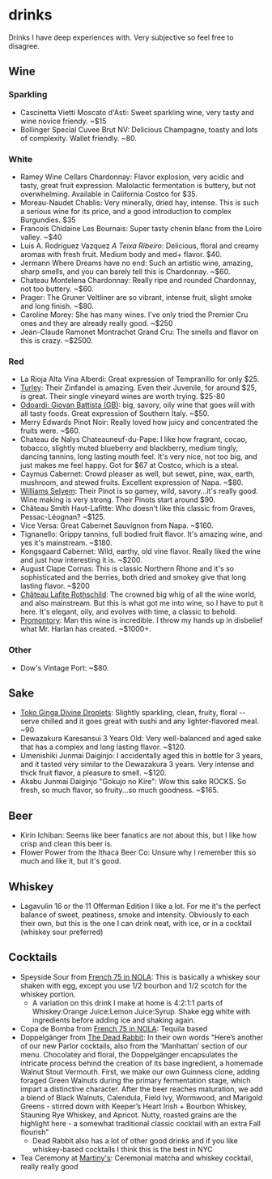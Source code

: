# drinks

Drinks I have deep experiences with. Very subjective so feel free to disagree.

## Wine

### Sparkling

- Cascinetta Vietti Moscato d'Asti: Sweet sparkling wine, very tasty and wine novice friendy. ~$15
- Bollinger Special Cuvee Brut NV: Delicious Champagne, toasty and lots of complexity. Wallet friendly. ~80.

### White

- Ramey Wine Cellars Chardonnay: Flavor explosion, very acidic and tasty, great fruit expression. Malolactic fermentation is buttery, but not overwhelming. Available in California Costco for $35.
- Moreau-Naudet Chablis: Very minerally, dried hay, intense. This is such a serious wine for its price, and a good introduction to complex Burgundies. $35
- Francois Chidaine Les Bournais: Super tasty chenin blanc from the Loire valley. ~$40
- Luis A. Rodriguez Vazquez _A Teixa Ribeiro_: Delicious, floral and creamy aromas with fresh fruit. Medium body and med+ flavor. $40.
- Jermann Where Dreams have no end: Such an artistic wine, amazing, sharp smells, and you can barely tell this is Chardonnay. ~$60.
- Chateau Montelena Chardonnay: Really ripe and rounded Chardonnay, not too buttery. ~$60.
- Prager: The Gruner Veltliner are so vibrant, intense fruit, slight smoke and long finish. ~$80.
- Caroline Morey: She has many wines. I've only tried the Premier Cru ones and they are already really good. ~$250
- Jean-Claude Ramonet Montrachet Grand Cru: The smells and flavor on this is crazy. ~$2500.

### Red

- La Rioja Alta Vina Alberdi: Great expression of Tempranillo for only $25.
- [Turley](https://www.turleywinecellars.com/): Their Zinfandel is amazing. Even their Juvenile, for around $25, is great. Their single vineyard wines are worth trying. $25-80
- [Odoardi: Giovan Battista (GB)](https://www.cantineodoardi.it/prodotto/gb-odoardi/): big, savory, oily wine that goes will with all tasty foods. Great expression of Southern Italy. ~$50.
- Merry Edwards Pinot Noir: Really loved how juicy and concentrated the fruits were. ~$60.
- Chateau de Nalys Chateauneuf-du-Pape: I like how fragrant, cocao, tobacco, slightly muted blueberry and blackberry, medium tingly, dancing tannins, long lasting mouth feel. It's very nice, not too big, and just makes me feel happy. Got for $67 at Costco, which is a steal.
- Caymus Cabernet: Crowd pleaser as well, but sewet, pine, wax, earth, mushroom, and stewed fruits. Excellent expression of Napa. ~$80.
- [Williams Selyem](https://www.williamsselyem.com/): Their Pinot is so gamey, wild, savory...it's really good. Wine making is very strong. Their Pinots start around $90.
- Château Smith Haut-Lafitte: Who doesn't like this classic from Graves, Pessac-Léognan? ~$125.
- Vice Versa: Great Cabernet Sauvignon from Napa. ~$160.
- Tignanello: Grippy tannins, full bodied fruit flavor. It's amazing wine, and yes it's mainstream. ~$180.
- Kongsgaard Cabernet: Wild, earthy, old vine flavor. Really liked the wine and just how interesting it is. ~$200.
- August Clape Cornas: This is classic Northern Rhone and it's so sophisticated and the berries, both dried and smokey give that long lasting flavor. ~$200
- [Château Lafite Rothschild](https://www.lafite.com/domaines/chateau-lafite-rothschild/): The crowned big whig of all the wine world, and also mainstream. But this is what got me into wine, so I have to put it here. It's elegant, oily, and evolves with time, a classic to behold.
- [Promontory](https://www.promontory.wine/): Man this wine is incredible. I throw my hands up in disbelief what Mr. Harlan has created. ~$1000+.

### Other

- Dow's Vintage Port: ~$80.

## Sake

- [Toko Ginga Divine Droplets](https://www.vineconnections.com/japanese-sake/grades/junmai-daiginjo-daiginjo/divine-droplets/): Slightly sparkling, clean, fruity, floral -- serve chilled and it goes great with sushi and any lighter-flavored meal. ~90
- Dewazakura Karesansui 3 Years Old: Very well-balanced and aged sake that has a complex and long lasting flavor. ~$120.
- Umenishiki Junmai Daiginjo: I accidentally aged this in bottle for 3 years, and it tasted very similar to the Dewazakura 3 years. Very intense and thick fruit flavor, a pleasure to smell. ~$120.
- Akabu Junmai Daiginjo "Gokujo no Kire": Wow this sake ROCKS. So fresh, so much flavor, so fruity...so much goodness. ~$165.

## Beer

- Kirin Ichiban: Seems like beer fanatics are not about this, but I like how crisp and clean this beer is.
- Flower Power from the Ithaca Beer Co: Unsure why I remember this so much and like it, but it's good.

## Whiskey

- Lagavulin 16 or the 11 Offerman Edition I like a lot. For me it's the perfect balance of sweet, peatiness, smoke and intensity. Obviously to each their own, but this is the one I can drink neat, with ice, or in a cocktail (whiskey sour preferred)

## Cocktails

- Speyside Sour from [French 75 in NOLA](https://www.arnaudsrestaurant.com/bars/french-75/): This is basically a whiskey sour shaken with egg, except you use 1/2 bourbon and 1/2 scotch for the whiskey portion.
  - A variation on this drink I make at home is 4:2:1:1 parts of Whiskey:Orange Juice:Lemon Juice:Syrup. Shake egg white with ingredients before adding ice and shaking again.
- Copa de Bomba from [French 75 in NOLA](https://www.arnaudsrestaurant.com/bars/french-75/): Tequila based
- Doppelgänger from [The Dead Rabbit](https://thedeadrabbit.com/): In their own words "Here’s another of our new Parlor cocktails, also from the ‘Manhattan’ section of our menu. Chocolatey and floral, the Doppelgänger encapsulates the intricate process behind the creation of its base ingredient, a homemade Walnut Stout Vermouth. First, we make our own Guinness clone, adding foraged Green Walnuts during the primary fermentation stage, which impart a distinctive character. After the beer reaches maturation, we add a blend of Black Walnuts, Calendula, Field Ivy, Wormwood, and Marigold Greens - stirred down with Keeper’s Heart Irish + Bourbon Whiskey, Stauning Rye Whiskey, and Apricot. Nutty, roasted grains are the highlight here - a somewhat traditional classic cocktail with an extra Fall flourish"
  - Dead Rabbit also has a lot of other good drinks and if you like whiskey-based cocktails I think this is the best in NYC
- Tea Ceremony at [Martiny's](https://www.martinys.com/): Ceremonial matcha and whiskey cocktail, really really good
